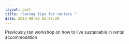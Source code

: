 ```yaml
---
layout: post
title: "Saving tips for renters "
date: 2013-08-02 02:48:29
---
```


Previously ran workshop on how to live sustainable in rental accommodation 